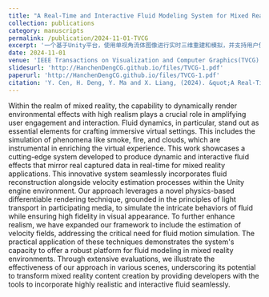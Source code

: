 ```yaml
---
title: "A Real-Time and Interactive Fluid Modeling System for Mixed Reality"
collection: publications
category: manuscripts
permalink: /publication/2024-11-01-TVCG
excerpt: '一个基于Unity平台，使用单视角流体图像进行实时三维重建和模拟，并支持用户使用VR设备进行交互的系统工作'
date: 2024-11-01
venue: 'IEEE Transactions on Visualization and Computer Graphics(TVCG)'
slidesurl: 'http://HanchenDengCG.github.io/files/TVCG-1.pdf'
paperurl: 'http://HanchenDengCG.github.io/files/TVCG-1.pdf'
citation: 'Y. Cen, H. Deng, Y. Ma and X. Liang, (2024). &quot;A Real-Time and Interactive Fluid Modeling System for Mixed Reality.&quot; <i>IEEE Transactions on Visualization and Computer Graphics(TVCG)</i>. '
---
```


Within the realm of mixed reality, the capability to dynamically render environmental effects with high realism plays a crucial role in amplifying user engagement and interaction. Fluid dynamics, in particular, stand out as essential elements for crafting immersive virtual settings. This includes the simulation of phenomena like smoke, fire, and clouds, which are instrumental in enriching the virtual experience. This work showcases a cutting-edge system developed to produce dynamic and interactive fluid effects that mirror real captured data in real-time for mixed reality applications. This innovative system seamlessly incorporates fluid reconstruction alongside velocity estimation processes within the Unity engine environment. Our approach leverages a novel physics-based differentiable rendering technique, grounded in the principles of light transport in participating media, to simulate the intricate behaviors of fluid while ensuring high fidelity in visual appearance. To further enhance realism, we have expanded our framework to include the estimation of velocity fields, addressing the critical need for fluid motion simulation. The practical application of these techniques demonstrates the system's capacity to offer a robust platform for fluid modeling in mixed reality environments. Through extensive evaluations, we illustrate the effectiveness of our approach in various scenes, underscoring its potential to transform mixed reality content creation by providing developers with the tools to incorporate highly realistic and interactive fluid seamlessly.
